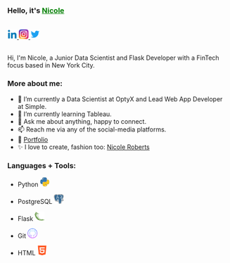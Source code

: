 <h3><b>Hello, it's <a href="https://www.linkedin.com/in/nicolerobertsdesigner/" style="color:green">Nicole</a></h3></b>

<br/>

<a href="https://www.linkedin.com/in/nicolerobertsdesigner/">
  <img src="images/linkedin.png" alt="Nicole Roberts" style="width:22px;height:22px;">
</a>

<a href="https://www.instagram.com/nicrobertsny/">
  <img src="images/instagram.webp" alt="Nicole Roberts" style="width:22px;height:22px;">
</a>

<a href="https://twitter.com/ellenicoler">
  <img src="images/twitter.png" alt="Nicole Roberts" style="width:22px;height:22px;">
</a>

<br />

<br />

Hi, I'm Nicole, a Junior Data Scientist and Flask Developer with a FinTech focus based in New York City. 

<h3><b>More about me:</b></h3>

- 🔭 I’m currently a Data Scientist at OptyX and Lead Web App Developer at Simple.
- 🌱 I’m currently learning Tableau.
- 💬 Ask me about anything, happy to connect.
- 📫 Reach me via any of the social-media platforms.
- 📝 [Portfolio]()
- ✨ I love to create, fashion too: [Nicole Roberts](https://www.nicoleroberts.com/)

<h3><b>Languages + Tools:</b></h3>

- Python <a href="https://www.python.org/">
  <img src="images/python.webp" alt="Nicole Roberts" style="width:22px;height:22px;">
</a>

- PostgreSQL <a href="https://www.postgresql.org/">
  <img src="images/postgre.png" alt="Nicole Roberts" style="width:22px;height:22px;">
</a>

- Flask <a href="https://flask.palletsprojects.com/en/2.2.x/">
  <img src="images/flask.png" alt="Nicole Roberts" style="width:22px;height:22px;">
</a>

- Git <a href="https://github.com/">
  <img src="images/github.png" alt="Nicole Roberts" style="width:22px;height:22px;">
</a>

- HTML <a href="https://www.w3schools.com/html/">
  <img src="images/html.png" alt="Nicole Roberts" style="width:22px;height:22px;">
</a>

